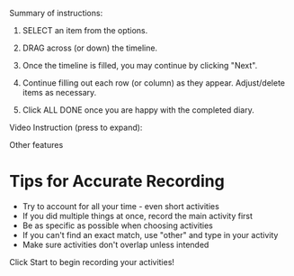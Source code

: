 Summary of instructions:

1) SELECT an item from the options.

2) DRAG across (or down) the timeline.

3) Once the timeline is filled, you may continue by clicking "Next".

4) Continue filling out each row (or column) as they appear. Adjust/delete items as necessary.

5) Click ALL DONE once you are happy with the completed diary.

Video Instruction (press  to expand):

Other features
# Tips for Accurate Recording

- Try to account for all your time - even short activities
- If you did multiple things at once, record the main activity first
- Be as specific as possible when choosing activities
- If you can't find an exact match, use "other" and type in your activity
- Make sure activities don't overlap unless intended

Click Start to begin recording your activities!

